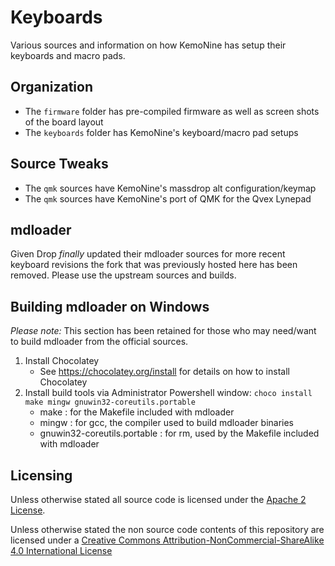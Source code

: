 # Keyboards

Various sources and information on how KemoNine has setup their keyboards and macro pads.

## Organization

- The ```firmware``` folder has pre-compiled firmware as well as screen shots of the board layout
- The ```keyboards``` folder has KemoNine's keyboard/macro pad setups

## Source Tweaks

- The ```qmk``` sources have KemoNine's massdrop alt configuration/keymap
- The ```qmk``` sources have KemoNine's port of QMK for the Qvex Lynepad

## mdloader

Given Drop *finally* updated their mdloader sources for more recent keyboard revisions the fork that was previously hosted here has been removed. Please use the upstream sources and builds.

## Building mdloader on Windows

*Please note:* This section has been retained for those who may need/want to build mdloader from the official sources.

1. Install Chocolatey
    * See https://chocolatey.org/install for details on how to install Chocolatey
1. Install build tools via Administrator Powershell window: ```choco install make mingw gnuwin32-coreutils.portable```
    - make : for the Makefile included with mdloader
    - mingw : for gcc, the compiler used to build mdloader binaries
    - gnuwin32-coreutils.portable : for rm, used by the Makefile included with mdloader

## Licensing

Unless otherwise stated all source code is licensed under the [Apache 2 License](LICENSE-APACHE-2.0.txt).

Unless otherwise stated the non source code contents of this repository are licensed under a [Creative Commons Attribution-NonCommercial-ShareAlike 4.0 International License](LICENSE-CC-Attribution-NonCommercial-ShareAlike-4.0-International.txt)
